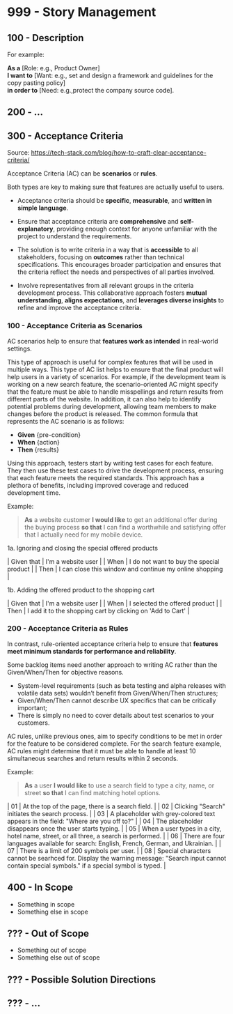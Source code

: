 # 999 - Story Management

## 100 - Description

For example:

**As a** [Role: e.g., Product Owner]<br/>
**I want to** [Want: e.g., set and design a framework and guidelines for the copy pasting policy]<br/>
**in order to** [Need: e.g.,protect the company source code].

## 200 - ...


## 300 - Acceptance Criteria

Source: https://tech-stack.com/blog/how-to-craft-clear-acceptance-criteria/

Acceptance Criteria (AC) can be **scenarios** or **rules**. 

Both types are key to making sure that features are actually useful to users.

- Acceptance criteria should be **specific**, **measurable**, and **written in simple language**.

- Ensure that acceptance criteria are **comprehensive** and **self-explanatory**, providing enough context for anyone unfamiliar with the project to understand the requirements.

- The solution is to write criteria in a way that is **accessible** to all stakeholders, focusing on **outcomes** rather than technical specifications. This encourages broader participation and ensures that the criteria reflect the needs and perspectives of all parties involved.

- Involve representatives from all relevant groups in the criteria development process. This collaborative approach fosters **mutual understanding**, **aligns expectations**, and **leverages diverse insights** to refine and improve the acceptance criteria.

### 100 - Acceptance Criteria as Scenarios

AC scenarios help to ensure that **features work as intended** in real-world settings.

This type of approach is useful for complex features that will be used in multiple ways. This type of AC list helps to ensure that the final product will help users in a variety of scenarios. For example, if the development team is working on a new search feature, the scenario-oriented AC might specify that the feature must be able to handle misspellings and return results from different parts of the website. In addition, it can also help to identify potential problems during development, allowing team members to make changes before the product is released. The common formula that represents the AC scenario is as follows:

- **Given** {pre-condition}
- **When** {action}
- **Then** {results}

Using this approach, testers start by writing test cases for each feature. They then use these test cases to drive the development process, ensuring that each feature meets the required standards. This approach has a plethora of benefits, including improved coverage and reduced development time.

Example:

> **As** a website customer **I would like** to get an additional offer during the buying process **so that** I can find a worthwhile and satisfying offer that I actually need for my mobile device.

1a. Ignoring and closing the special offered products

| Given that | I'm a website user |
| When       | I do not want to buy the special product |
| Then       | I can close this window and continue my online shopping |

1b. Adding the offered product to the shopping cart

| Given that | I'm a website user |
| When       | I selected the offered product |
| Then       | I add it to the shopping cart by clicking on 'Add to Cart' |

### 200 - Acceptance Criteria as Rules

In contrast, rule-oriented acceptance criteria help to ensure that **features meet minimum standards for performance and reliability**.

Some backlog items need another approach to writing AC rather than the Given/When/Then for objective reasons.

- System-level requirements (such as beta testing and alpha releases with volatile data sets) wouldn’t benefit from Given/When/Then structures;
- Given/When/Then cannot describe UX specifics that can be critically important;
- There is simply no need to cover details about test scenarios to your customers.

AC rules, unlike previous ones, aim to specify conditions to be met in order for the feature to be considered complete. For the search feature example, AC rules might determine that it must be able to handle at least 10 simultaneous searches and return results within 2 seconds. 

Example:

> **As** a user **I would like** to use a search field to type a city, name, or street **so that** I can find matching hotel options.

| 01 | At the top of the page, there is a search field. |
| 02 | Clicking "Search" initiates the search process. |
| 03 | A placeholder with grey-colored text appears in the field: "Where are you off to?" |
| 04 | The placeholder disappears once the user starts typing. |
| 05 | When a user types in a city, hotel name, street, or all three, a search is performed. |
| 06 | There are four languages available for search: English, French, German, and Ukrainian. |
| 07 | There is a limit of 200 symbols per user. |
| 08 | Special characters cannot be searhced for. Display the warning message: "Search input cannot contain special symbols." if a special symbol is typed. |

## 400 - In Scope

- Something in scope
- Something else in scope

## ??? - Out of Scope

- Something out of scope
- Something else out of scope

## ??? - Possible Solution Directions

## ??? - ...